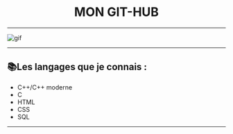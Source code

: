 <div align="center"> <h1>MON GIT-HUB</h1></div>

-----------------

 ![gif](https://cdn.hipwallpaper.com/i/93/95/cjBAWJ.gif)
 
 -----------------

## 📚Les langages que je connais :
* C++/C++ moderne<br>
* C<br>
* HTML<br>
* CSS<br>
* SQL<br>

-----------------

